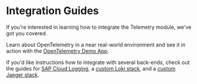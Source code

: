 # Integration Guides

If you're interested in learning how to integrate the Telemetry module, we've got you covered.

Learn about OpenTelemetry in a near real-world environment and see it in action with the [OpenTelemetry Demo App](./opentelemetry-demo/README.md).

If you'd like instructions how to integrate with several back-ends, check out the guides for [SAP Cloud Logging](./cloudlogging/README.md), a [custom Loki stack](./loki/README.md), and a [custom Jaeger stack](./loki/README.md).
